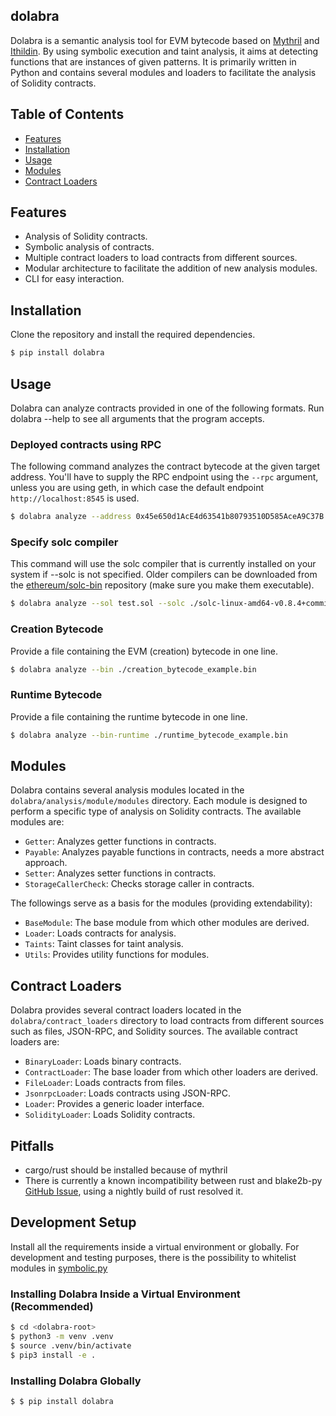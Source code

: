 ## dolabra

Dolabra is a semantic analysis tool for EVM bytecode based on [Mythril](https://github.com/ConsenSys/mythril) and [Ithildin](https://github.com/metagon/ithildin). By using symbolic execution and taint analysis, it aims at detecting functions that are instances of given patterns. It is primarily written in Python and contains several modules and loaders to facilitate the analysis of Solidity contracts.

## Table of Contents
- [Features](#features)
- [Installation](#installation)
- [Usage](#usage)
- [Modules](#modules)
- [Contract Loaders](#contract-loaders)

## Features
- Analysis of Solidity contracts.
- Symbolic analysis of contracts.
- Multiple contract loaders to load contracts from different sources.
- Modular architecture to facilitate the addition of new analysis modules.
- CLI for easy interaction.

## Installation
Clone the repository and install the required dependencies.
```sh
$ pip install dolabra
```

## Usage
Dolabra can analyze contracts provided in one of the following formats. Run dolabra --help to see all arguments that the program accepts.

### Deployed contracts using RPC
The following command analyzes the contract bytecode at the given target address. You'll have to supply the RPC endpoint using the `--rpc` argument, unless you are using geth, in which case the default endpoint `http://localhost:8545` is used.
```sh
$ dolabra analyze --address 0x45e650d1AcE4d63541b80793510D585AceA9C37B
```

### Specify solc compiler
This command will use the solc compiler that is currently installed on your system if --solc is not specified. Older compilers can be downloaded from the [ethereum/solc-bin](https://github.com/ethereum/solc-bin) repository (make sure you make them executable).
```sh
$ dolabra analyze --sol test.sol --solc ./solc-linux-amd64-v0.8.4+commit.c7e474f2
```

### Creation Bytecode
Provide a file containing the EVM (creation) bytecode in one line.

```sh
$ dolabra analyze --bin ./creation_bytecode_example.bin
```

### Runtime Bytecode
Provide a file containing the runtime bytecode in one line.

```sh
$ dolabra analyze --bin-runtime ./runtime_bytecode_example.bin
```

## Modules
Dolabra contains several analysis modules located in the `dolabra/analysis/module/modules` directory. Each module is designed to perform a specific type of analysis on Solidity contracts. The available modules are:
- `Getter`: Analyzes getter functions in contracts.
- `Payable`: Analyzes payable functions in contracts, needs a more abstract approach.
- `Setter`: Analyzes setter functions in contracts.
- `StorageCallerCheck`: Checks storage caller in contracts.

The followings serve as a basis for the modules (providing extendability):

- `BaseModule`: The base module from which other modules are derived.
- `Loader`: Loads contracts for analysis.
- `Taints`: Taint classes for taint analysis.
- `Utils`: Provides utility functions for modules.

## Contract Loaders
Dolabra provides several contract loaders located in the `dolabra/contract_loaders` directory to load contracts from different sources such as files, JSON-RPC, and Solidity sources. The available contract loaders are:
- `BinaryLoader`: Loads binary contracts.
- `ContractLoader`: The base loader from which other loaders are derived.
- `FileLoader`: Loads contracts from files.
- `JsonrpcLoader`: Loads contracts using JSON-RPC.
- `Loader`: Provides a generic loader interface.
- `SolidityLoader`: Loads Solidity contracts.

## Pitfalls
- cargo/rust should be installed because of mythril
- There is currently a known incompatibility between rust and blake2b-py [GitHub Issue](https://github.com/Consensys/mythril/issues/1666), using a nightly build of rust resolved it.

## Development Setup

Install all the requirements inside a virtual environment or globally. For development and testing purposes, there is the possibility to whitelist modules in [symbolic.py](https://github.com/davidloz/dolabra/blob/dev/dolabra/analysis/symbolic.py#L33)

### Installing Dolabra Inside a Virtual Environment (Recommended)

```bash
$ cd <dolabra-root>
$ python3 -m venv .venv
$ source .venv/bin/activate
$ pip3 install -e .
```

### Installing Dolabra Globally

```bash
$ $ pip install dolabra
```
